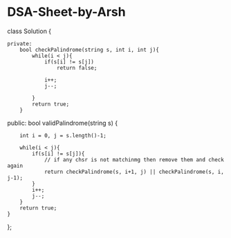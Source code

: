 # DSA-Sheet-by-Arsh

class Solution {
    
    private:
        bool checkPalindrome(string s, int i, int j){
            while(i < j){
                if(s[i] != s[j])
                    return false;
                
                i++;
                j--;
                
            }
            return true;
        }
    
public:
    bool validPalindrome(string s) {
        
        int i = 0, j = s.length()-1;
        
        while(i < j){
            if(s[i] != s[j]){
                // if any chsr is not matchinmg then remove them and check again
                return checkPalindrome(s, i+1, j) || checkPalindrome(s, i, j-1);
            }
            i++;
            j--;
        }
        return true;
    }
};
